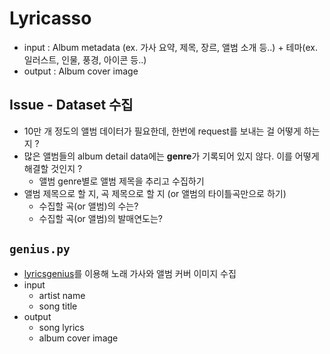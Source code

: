 # Lyricasso
- input : Album metadata (ex. 가사 요약, 제목, 장르, 앨범 소개 등..) + 테마(ex. 일러스트, 인물, 풍경, 아이콘 등..)
- output : Album cover image

## Issue - Dataset 수집
- 10만 개 정도의 앨범 데이터가 필요한데, 한번에 request를 보내는 걸 어떻게 하는지 ?
- 많은 앨범들의 album detail data에는 **genre**가 기록되어 있지 않다. 이를 어떻게 해결할 것인지 ?
    - 앨범 genre별로 앨범 제목을 추리고 수집하기
- 앨범 제목으로 할 지, 곡 제목으로 할 지 (or 앨범의 타이틀곡만으로 하기)
    - 수집할 곡(or 앨범)의 수는?
    - 수집할 곡(or 앨범)의 발매연도는?


## `genius.py`
- [lyricsgenius](https://lyricsgenius.readthedocs.io/en/master/)를 이용해 노래 가사와 앨범 커버 이미지 수집
- input
    - artist name
    - song title
- output
    - song lyrics
    - album cover image
